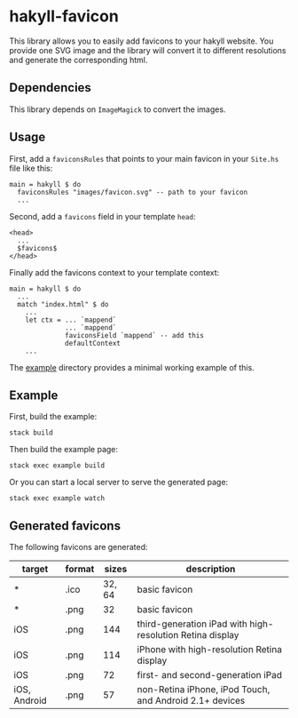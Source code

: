 # hakyll-favicon

This library allows you to easily add favicons to your hakyll website.
You provide one SVG image and the library will convert it to different resolutions and generate the corresponding html.

## Dependencies

This library depends on `ImageMagick` to convert the images.

## Usage

First, add a `faviconsRules` that points to your main favicon in your `Site.hs` file like this:

```
main = hakyll $ do
  faviconsRules "images/favicon.svg" -- path to your favicon
  ...
```

Second, add a `favicons` field in your template `head`:

```
<head>
  ...
  $favicons$
</head>
```

Finally add the favicons context to your template context:

```
main = hakyll $ do
  ...
  match "index.html" $ do
    ...
    let ctx = ... `mappend`
              ... `mappend`
              faviconsField `mappend` -- add this
              defaultContext
    ...
```

The [example](example/) directory provides a minimal working example of this.

## Example

First, build the example:

    stack build

Then build the example page:

    stack exec example build
    
Or you can start a local server to serve the generated page:

    stack exec example watch

## Generated favicons

The following favicons are generated:

target       | format | sizes  | description
-------------|--------|--------|------------
* | .ico | 32, 64 | basic favicon
* | .png | 32 | basic favicon
iOS | .png | 144 | third-generation iPad with high-resolution Retina display
iOS | .png | 114 | iPhone with high-resolution Retina display
iOS | .png | 72 | first- and second-generation iPad
iOS, Android | .png | 57 | non-Retina iPhone, iPod Touch, and Android 2.1+ devices
